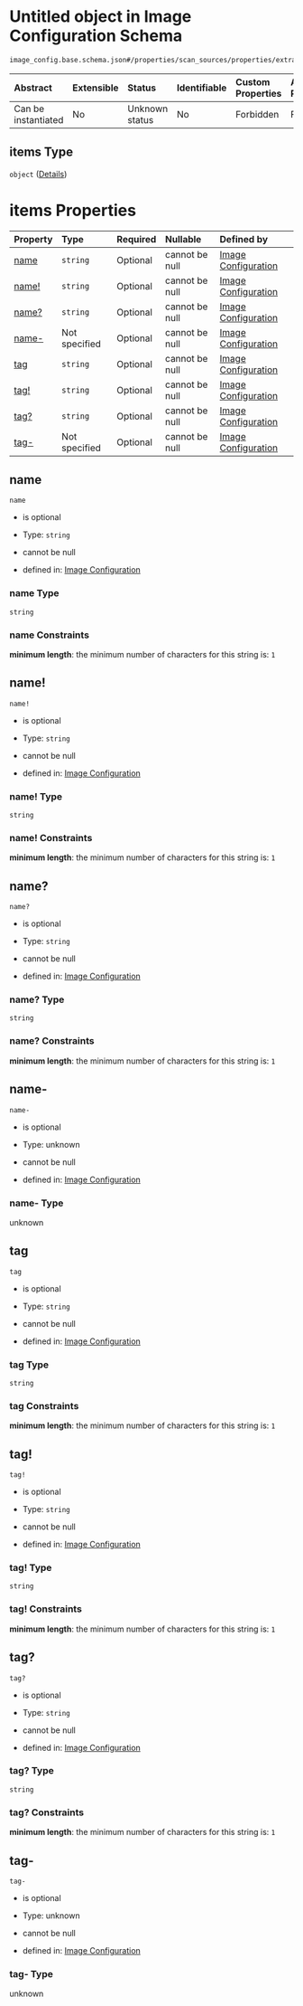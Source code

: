 # Untitled object in Image Configuration Schema

```txt
image_config.base.schema.json#/properties/scan_sources/properties/extra_packages/items
```



| Abstract            | Extensible | Status         | Identifiable | Custom Properties | Additional Properties | Access Restrictions | Defined In                                                                                      |
| :------------------ | :--------- | :------------- | :----------- | :---------------- | :-------------------- | :------------------ | :---------------------------------------------------------------------------------------------- |
| Can be instantiated | No         | Unknown status | No           | Forbidden         | Forbidden             | none                | [image\_config.base.schema.json\*](../out/image_config.base.schema.json "open original schema") |

## items Type

`object` ([Details](image_config-properties-scan_sources-properties-extra_packages-items.md))

# items Properties

| Property         | Type          | Required | Nullable       | Defined by                                                                                                                                                                                                                |
| :--------------- | :------------ | :------- | :------------- | :------------------------------------------------------------------------------------------------------------------------------------------------------------------------------------------------------------------------ |
| [name](#name)    | `string`      | Optional | cannot be null | [Image Configuration](image_config-properties-scan_sources-properties-extra_packages-items-properties-name.md "image_config.base.schema.json#/properties/scan_sources/properties/extra_packages/items/properties/name")   |
| [name!](#name-1) | `string`      | Optional | cannot be null | [Image Configuration](image_config-properties-scan_sources-properties-extra_packages-items-properties-name.md "image_config.base.schema.json#/properties/scan_sources/properties/extra_packages/items/properties/name!")  |
| [name?](#name-2) | `string`      | Optional | cannot be null | [Image Configuration](image_config-properties-scan_sources-properties-extra_packages-items-properties-name.md "image_config.base.schema.json#/properties/scan_sources/properties/extra_packages/items/properties/name?")  |
| [name-](#name-)  | Not specified | Optional | cannot be null | [Image Configuration](image_config-properties-scan_sources-properties-extra_packages-items-properties-name-.md "image_config.base.schema.json#/properties/scan_sources/properties/extra_packages/items/properties/name-") |
| [tag](#tag)      | `string`      | Optional | cannot be null | [Image Configuration](image_config-properties-scan_sources-properties-extra_packages-items-properties-tag.md "image_config.base.schema.json#/properties/scan_sources/properties/extra_packages/items/properties/tag")     |
| [tag!](#tag-1)   | `string`      | Optional | cannot be null | [Image Configuration](image_config-properties-scan_sources-properties-extra_packages-items-properties-tag.md "image_config.base.schema.json#/properties/scan_sources/properties/extra_packages/items/properties/tag!")    |
| [tag?](#tag-2)   | `string`      | Optional | cannot be null | [Image Configuration](image_config-properties-scan_sources-properties-extra_packages-items-properties-tag.md "image_config.base.schema.json#/properties/scan_sources/properties/extra_packages/items/properties/tag?")    |
| [tag-](#tag-)    | Not specified | Optional | cannot be null | [Image Configuration](image_config-properties-scan_sources-properties-extra_packages-items-properties-tag-.md "image_config.base.schema.json#/properties/scan_sources/properties/extra_packages/items/properties/tag-")   |

## name



`name`

*   is optional

*   Type: `string`

*   cannot be null

*   defined in: [Image Configuration](image_config-properties-scan_sources-properties-extra_packages-items-properties-name.md "image_config.base.schema.json#/properties/scan_sources/properties/extra_packages/items/properties/name")

### name Type

`string`

### name Constraints

**minimum length**: the minimum number of characters for this string is: `1`

## name!



`name!`

*   is optional

*   Type: `string`

*   cannot be null

*   defined in: [Image Configuration](image_config-properties-scan_sources-properties-extra_packages-items-properties-name.md "image_config.base.schema.json#/properties/scan_sources/properties/extra_packages/items/properties/name!")

### name! Type

`string`

### name! Constraints

**minimum length**: the minimum number of characters for this string is: `1`

## name?



`name?`

*   is optional

*   Type: `string`

*   cannot be null

*   defined in: [Image Configuration](image_config-properties-scan_sources-properties-extra_packages-items-properties-name.md "image_config.base.schema.json#/properties/scan_sources/properties/extra_packages/items/properties/name?")

### name? Type

`string`

### name? Constraints

**minimum length**: the minimum number of characters for this string is: `1`

## name-



`name-`

*   is optional

*   Type: unknown

*   cannot be null

*   defined in: [Image Configuration](image_config-properties-scan_sources-properties-extra_packages-items-properties-name-.md "image_config.base.schema.json#/properties/scan_sources/properties/extra_packages/items/properties/name-")

### name- Type

unknown

## tag



`tag`

*   is optional

*   Type: `string`

*   cannot be null

*   defined in: [Image Configuration](image_config-properties-scan_sources-properties-extra_packages-items-properties-tag.md "image_config.base.schema.json#/properties/scan_sources/properties/extra_packages/items/properties/tag")

### tag Type

`string`

### tag Constraints

**minimum length**: the minimum number of characters for this string is: `1`

## tag!



`tag!`

*   is optional

*   Type: `string`

*   cannot be null

*   defined in: [Image Configuration](image_config-properties-scan_sources-properties-extra_packages-items-properties-tag.md "image_config.base.schema.json#/properties/scan_sources/properties/extra_packages/items/properties/tag!")

### tag! Type

`string`

### tag! Constraints

**minimum length**: the minimum number of characters for this string is: `1`

## tag?



`tag?`

*   is optional

*   Type: `string`

*   cannot be null

*   defined in: [Image Configuration](image_config-properties-scan_sources-properties-extra_packages-items-properties-tag.md "image_config.base.schema.json#/properties/scan_sources/properties/extra_packages/items/properties/tag?")

### tag? Type

`string`

### tag? Constraints

**minimum length**: the minimum number of characters for this string is: `1`

## tag-



`tag-`

*   is optional

*   Type: unknown

*   cannot be null

*   defined in: [Image Configuration](image_config-properties-scan_sources-properties-extra_packages-items-properties-tag-.md "image_config.base.schema.json#/properties/scan_sources/properties/extra_packages/items/properties/tag-")

### tag- Type

unknown
